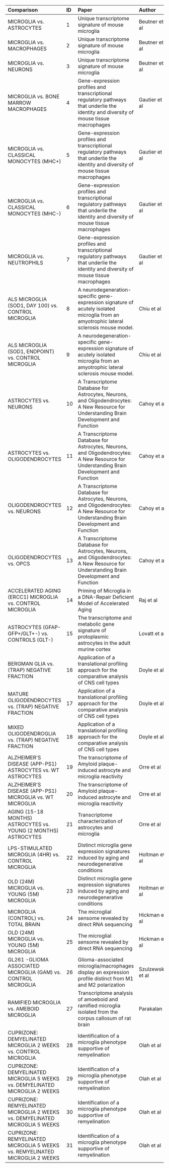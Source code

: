 |Comparison                                                                   |ID |Paper                                                                                                                                   |Author           |Year           |
|:----------------------------------------------------------------------------|:--|:---------------------------------------------------------------------------------------------------------------------------------------|:----------------|:--------------|
|MICROGLIA vs. ASTROCYTES                                                     |1  |Unique transcriptome signature of mouse microglia                                                                                       |Beutner et al    |2013           |
|MICROGLIA vs. MACROPHAGES                                                    |2  |Unique transcriptome signature of mouse microglia                                                                                       |Beutner et al    |2013           |
|MICROGLIA vs. NEURONS                                                        |3  |Unique transcriptome signature of mouse microglia                                                                                       |Beutner et al    |2013           |
|MICROGLIA vs. BONE MARROW MACROPHAGES                                        |4  |Gene-expression profiles and transcriptional regulatory pathways that underlie the identity and diversity of mouse tissue macrophages   |Gautier et al    |2012           |
|MICROGLIA vs. CLASSICAL MONOCYTES (MHC+)                                     |5  |Gene-expression profiles and transcriptional regulatory pathways that underlie the identity and diversity of mouse tissue macrophages   |Gautier et al    |2012           |
|MICROGLIA vs. CLASSICAL MONOCYTES (MHC-)                                     |6  |Gene-expression profiles and transcriptional regulatory pathways that underlie the identity and diversity of mouse tissue macrophages   |Gautier et al    |2012           |
|MICROGLIA vs. NEUTROPHILS                                                    |7  |Gene-expression profiles and transcriptional regulatory pathways that underlie the identity and diversity of mouse tissue macrophages   |Gautier et al    |2012           |
|ALS MICROGLIA (SOD1, DAY 100) vs. CONTROL MICROGLIA                          |8  |A neurodegeneration-specific gene-expression signature of acutely isolated microglia from an amyotrophic lateral sclerosis mouse model. |Chiu et al       |2013           |
|ALS MICROGLIA (SOD1, ENDPOINT) vs. CONTROL MICROGLIA                         |9  |A neurodegeneration-specific gene-expression signature of acutely isolated microglia from an amyotrophic lateral sclerosis mouse model. |Chiu et al       |2013           |
|ASTROCYTES vs. NEURONS                                                       |10 |A Transcriptome Database for Astrocytes, Neurons, and Oligodendrocytes: A New Resource for Understanding Brain Development and Function |Cahoy et al      |2008           |
|ASTROCYTES vs. OLIGODENDROCYTES                                              |11 |A Transcriptome Database for Astrocytes, Neurons, and Oligodendrocytes: A New Resource for Understanding Brain Development and Function |Cahoy et al      |2008           |
|OLIGODENDROCYTES vs. NEURONS                                                 |12 |A Transcriptome Database for Astrocytes, Neurons, and Oligodendrocytes: A New Resource for Understanding Brain Development and Function |Cahoy et al      |2008           |
|OLIGODENDROCYTES vs. OPCS                                                    |13 |A Transcriptome Database for Astrocytes, Neurons, and Oligodendrocytes: A New Resource for Understanding Brain Development and Function |Cahoy et al      |2008           |
|ACCELERATED AGING (ERCC1) MICROGLIA vs. CONTROL MICROGLIA                    |14 |Priming of Microglia in a DNA-Repair Deficient Model of Accelerated Aging                                                               |Raj et al        |2014           |
|ASTROCYTES (GFAP-GFP+/GLT+-) vs. CONTROLS (GLT-)                             |15 |The transcriptome and metabolic gene signature of protoplasmic astrocytes in the adult murine cortex                                    |Lovatt et al     |2007           |
|BERGMAN GLIA vs. (TRAP) NEGATIVE FRACTION                                    |16 |Application of a translational profiling approach for the comparative analysis of CNS cell types                                        |Doyle et al      |2008           |
|MATURE OLIGODENDROCYTES vs. (TRAP) NEGATIVE FRACTION                         |17 |Application of a translational profiling approach for the comparative analysis of CNS cell types                                        |Doyle et al      |2008           |
|MIXED OLIGODENDROGLIA vs. (TRAP) NEGATIVE FRACTION                           |18 |Application of a translational profiling approach for the comparative analysis of CNS cell types                                        |Doyle et al      |2008           |
|ALZHEIMER'S DISEASE (APP-PS1) ASTROCYTES vs. WT ASTROCYTES                   |19 |The transcriptome of Amyloid plaque-induced astrocyte and microglia reactivity                                                          |Orre et al       |2014           |
|ALZHEIMER'S DISEASE (APP-PS1) MICROGLIA vs. WT MICROGLIA                     |20 |The transcriptome of Amyloid plaque-induced astrocyte and microglia reactivity                                                          |Orre et al       |2014           |
|AGING (15-18 MONTHS) ASTROCYTES vs. YOUNG (2 MONTHS) ASTROCYTES              |21 |Transcriptome characterization of astrocytes and microglia                                                                              |Orre et al       |2013           |
|LPS-STIMULATED MICROGLIA (4HR) vs. CONTROL MICROGLIA                         |22 |Distinct microglia gene expression signatures induced by aging and neurodegenerative conditions                                         |Holtman et al    |In preparation |
|OLD (24M) MICROGLIA vs. YOUNG (5M) MICROGLIA                                 |23 |Distinct microglia gene expression signatures induced by aging and neurodegenerative conditions                                         |Holtman et al    |In preparation |
|MICROGLIA (CONTROL) vs. TOTAL BRAIN                                          |24 |The microglial sensome revealed by direct RNA sequencing                                                                                |Hickman et al    |2013           |
|OLD (24M) MICROGLIA vs. YOUNG (5M) MICROGLIA                                 |25 |The microglial sensome revealed by direct RNA sequencing                                                                                |Hickman et al    |2013           |
|GL261 -GLIOMA ASSOCIATED MICROGLIA (GAM) vs. CONTROL MICROGLIA               |26 |Glioma-associated microglia/macrophages display an expression profile distinct from M1 and M2 polarization                              |Szulzewsky et al |In preparation |
|RAMIFIED MICROGLIA vs. AMEBOID MICROGLIA                                     |27 |Transcriptome analysis of amoeboid and ramified microglia isolated from the corpus callosum of rat brain                                |Parakalan        |2012           |
|CUPRIZONE: DEMYELINATED MICROGLIA 2 WEEKS vs. CONTROL MICROGLIA              |28 |Identification of a microglia phenotype supportive of remyelination                                                                     |Olah et al       |2012           |
|CUPRIZONE: DEMYELINATED MICROGLIA 5 WEEKS vs. DEMYELINATED MICROGLIA 2 WEEKS |29 |Identification of a microglia phenotype supportive of remyelination                                                                     |Olah et al       |2012           |
|CUPRIZONE: REMYELINATED MICROGLIA 2 WEEKS vs. DEMYELINATED MICROGLIA 5 WEEKS |30 |Identification of a microglia phenotype supportive of remyelination                                                                     |Olah et al       |2012           |
|CUPRIZONE: REMYELINATED MICROGLIA 5 WEEKS vs. REMYELINATED MICROGLIA 2 WEEKS |31 |Identification of a microglia phenotype supportive of remyelination                                                                     |Olah et al       |2012           |
